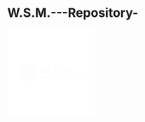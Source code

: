 # W.S.M.---Repository-

<div align="left">
<img src="https://github.com/yMotaz/W.S.M.---Repository-/blob/main/logo%20principal_branca.png" width="200px"/>
